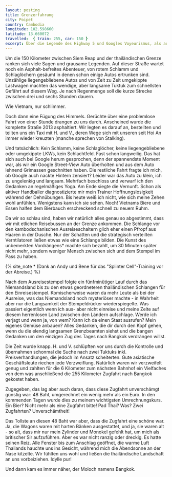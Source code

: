 ```yaml
---
layout: posting
title: Grenzerfahrung
city: Poipet
country: Cambodia
longitude: 102.598660
latitude: 13.660072
travelled:  { train: 255, car: 150 }
excerpt: Über die Legende des Highway 5 und Googles Voyeurismus, als auch dem Pfropf Grenzübergang und dem Bezahlen "in Zugfahrten".
---
```


Um die 150 Kilometer zwischen Siem Reap und der thailändischen Grenze ranken sich viele Sagen und grausame Legenden. Auf dieser Straße wartet noch ein Asphalt-befreites Abenteuer, von rotem Schlamm und Schlaglöchern gesäumt in denen schon einige Autos ertrunken sind. Unzählige liegengebliebene Autos und von Zeit zu Zeit umgekippte Lastwagen machten das wendige, aber langsame Tuktuk zum schnellsten Gefährt auf diesem Weg. Je nach Regenmenge soll die kurze Strecke zwischen drei und sechs Stunden dauern. 

Wie Vietnam, nur schlimmer.

Doch dann eine Fügung des Himmels. Gerüchte über eine problemlose Fahrt von einer Stunde drangen zu uns durch. Anscheined wurde die komplette Straße 2013 asphaltiert. Wir legten es darauf an, bestellten und teilten uns ein Taxi mit H. und V., deren Wege sich mit unseren seit Hoi An immer wieder kreuzten (manche sprechen von Stalking). 

Und tatsächlich: Kein Schlamm, keine Schlaglöcher, keine liegengebliebene oder umgekippte LKWs, kein Schlachtfeld. Fast schon langweilig. Das hat sich auch bei Google herum gesprochen, denn der spannendste Moment war, als wir ein Google Street-View Auto überholten und aus dem Auto lehnend Grimassen geschnitten haben. Die restliche Fahrt fragte ich mich, ob Google auch nackte Hintern zensiert? Leider war das Auto zu klein, ich zu ungelenkig und langsam. Mehrfach beschloss und verwarf ich den Gedanken an regelmäßiges Yoga. Am Ende siegte die Vernunft. Schon als aktiver Handballer diagnostizierte mir mein Trainer Hoffnungslosigkeit während der Dehnübungen. Bis heute weiß ich nicht, wie sich meine Zehen wohl anfühlen. Wenigstens kann ich sie sehen. Noch! Vietnams Biere und Essen halfen dem Bierbauch erschreckend schnell zu neuem Ruhm.

<!-- images -->

Da wir so schlau sind, haben wir natürlich alles genau so abgestimmt, dass wir mit etlichen Reisebussen an der Grenze ankommen. Die Schlange vor den kambodschanischen Ausreiseschaltern glich eher einen Pfropf aus Haaren in der Dusche. Nur der Schatten und die strategisch verteilten Verntilatoren ließen etwas wie eine Schlange bilden. Die Kunst des unbemerkten Vordrängens\* machte sich bezahlt, um 30 Minuten später nicht mehr, sondern weniger Mensch zwischen sich und dem Stempel im Pass zu haben.

{% site_note * (Dank an Andy und Bene für das "Splinter Cell"-Training vor der Abreise.) %}

Nach dem Ausreisestempel folgte ein fünfminütiger Lauf durch das Niemandsland bis zu den etwas geordneteren thailändischen Schlangen für den Einreisestempel. Komischerweise waren da mehr Leute als bei der Ausreise, was das Niemandsland noch mysteriöser machte - in Wahrheit aber nur die Langsamkeit der Stempeldrücker wiederspiegelte. Was passiert eigentlich wenn ich aus- aber nicht einreise und meine Zelte auf diesem herrenlosen Land zwischen den Ländern aufschlage. Werde ich verjagt und wenn ja, von wem? Kann ich da einen Staat ausrufen? Mein eigenes Gemüse anbauen? Alles Gedanken, die dir durch den Kopf gehen, wenn du die elendig langsamen Grenzbeamten siehst und die bangen Gedanken um den einzigen Zug des Tages nach Bangkok verdrängen willst. 

Die Zeit wurde knapp. H. und V. schlüpften vor uns durch die Kontrolle und übernahmen schonmal die Suche nach zwei Tuktuks inkl. Preisverhandlungen, die jedoch im Ansatz scheiterten. Gute asiatische Geschäftsleute riechen jede Verzweiflung. Natürlich waren wir verzweifelt genug und zahlten für die 6 Kilometer zum nächsten Bahnhof ein Vielfaches von dem was anschließend die 255 Kilometer Zugfahrt nach Bangkok gekostet haben. 

Zugegeben, das lag aber auch daran, dass diese Zugfahrt unverschämgt günstig war: 48 Baht, umgerechnet ein wenig mehr als ein Euro. In den kommenden Tagen wurde dies zu meinem wichtigsten Umrechnungskurs. Ein Bier? Nicht mehr als eine Zugfahrt bitte! Pad Thai? Was? Zwei Zugfahrten? Unverschämtheit!

Das Tollste an diesen 48 Baht war aber, dass die Zugfahrt eine schöne war. Ja, die Wagons waren mit harten Bänken ausgestattet, und ja, sie waren alt - so alt, dass mir nur mein Zylinder und Monokel gefehlt hat, um mich als britischer Sir aufzuführen. Aber es war nicht ranzig oder dreckig. Es hatte seinen Reiz. Alle Fenster bis zum Anschlag geöffnet, die warme Luft Thailands hauchte uns ins Gesicht, während mich die Abendsonne an der Nase kitzelte. Wir fühlten uns wohl und ließen die thailändische Landschaft an uns vorbeiziehen. Idylle pur! 

Und dann kam es immer näher, der Moloch namens Bangkok.
